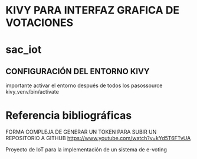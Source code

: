 
# KIVY PARA INTERFAZ GRAFICA DE VOTACIONES
# sac_iot

## CONFIGURACIÓN DEL ENTORNO KIVY
importante activar el entorno después de todos los pasossource 
kivy_venv/bin/activate


# Referencia bibliográficas

FORMA COMPLEJA DE GENERAR UN TOKEN PARA SUBIR UN REPOSITORIO A GITHUB
https://www.youtube.com/watch?v=kYd5T6FTvUA

Proyecto de IoT para la implementación de un sistema de e-voting
